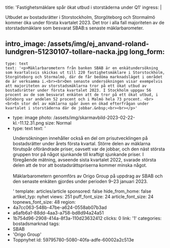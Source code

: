 title: 'Fastighetsmäklare spår ökat utbud i storstäderna under Q1'
ingress: |
  <p>Utbudet av bostadsrätter i Storstockholm, Storgöteborg och Stormalmö kommer öka under första kvartalet 2023. Det tror i alla fall majoriteten av de storstadsmäklare som besvarat SBAB:s senaste mäklarbarometer.
  </p>
  
intro_image: /assets/img/ej_anvand-roland-lundgren-51230107-tollare-nacka.jpg
long_form:
  -
    type: text
    text: '<p>Mäklarbarometern från banken SBAB är en enkätundersökning som kvartalsvis skickas ut till 220 fastighetsmäklare i Storstockholm, Storgöteborg och Stormalmö, där de får bedöma marknadsläget i området de är verksamma i.<br><br>Den senaste undersökningen visar exempelvis att majoriteten av storstadsmäklarna tror på ett ökat utbud av bostadsrätter under första kvartalet 2023. I Stockholm uppgav 56 procent av de som besvarat enkäten att de tror på ett ökat utbud, i Göteborg var andelen 52 procent och i Malmö hela 73 procent. <br><br>En stor del av mäklarna spår även en ökad efterfrågan under kvartalet i storstäderna där de jobbar.&nbsp;<br><br></p>'
  -
    type: image
    photo: /assets/img/skarmavbild-2023-02-22-kl.-11.12.31.png
    size: Normal
  -
    type: text
    text: '<p>Undersökningen innehåller också en del om prisutvecklingen på bostadsrätter under årets första kvartal. Större delen av mäklarna förutspår oförändrade priser, oavsett var de jobbar, och den näst största gruppen tror på något sjunkande till kraftigt sjunkande priser. I föregående mätning, avseende sista kvartalet 2022, svarade största delen att de tror att bostadsrättspriserna kommer minska något. <br><br>Mäklarbarometern genomförs av Origo Group på uppdrag av SBAB och den senaste enkäten gjordes under perioden 9–23 januari 2023.</p>'
template: articles/article
sponsored: false
hide_from_home: false
artikel_typ: nyhet
views: 251
puff_font_size: 24
article_font_size: 24
topnews_font_size: 48
region:
  - 4a7cc063-548b-47be-a624-0558ab07b3ad
  - a6afb6a1-88dd-4aa3-a758-bd8d94a24a51
  - 1b754d96-2908-414a-8f3a-110d23632412
clicks: 0
link: '1'
categories: bostadsmarknad
tags:
  - SBAB
  - 'Origo Group'
  - Toppnyhet
id: 59795780-5080-40fa-adfe-60002a2c513e
